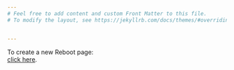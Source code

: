 ```yaml
---
# Feel free to add content and custom Front Matter to this file.
# To modify the layout, see https://jekyllrb.com/docs/themes/#overriding-theme-defaults


---
```

To create a new Reboot page:<br> <a href="https://github.com/peers8862/RebootV1/issues/new template=new-page.yml" class="button">click here</a>.
<br>
<br>


<script src="https://giscus.app/client.js"
        data-repo="peers8862/RebootV1"
        data-repo-id="R_kgDOOGs1xA"
        data-category="Reboot"
        data-category-id="DIC_kwDOOGs1xM4Cn07c"
        data-mapping="og:title"
        data-strict="0"
        data-reactions-enabled="0"
        data-emit-metadata="1"
        data-input-position="top"
        data-theme="light_protanopia"
        data-lang="en"
        data-loading="lazy"
        crossorigin="anonymous"
        async>
</script>